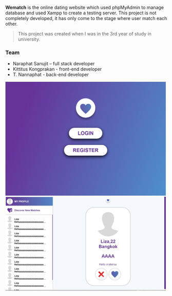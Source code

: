 **Wematch** is the online dating website which used phpMyAdmin to manage database and used Xampp to create a testing server. This project is not completely developed, it has only come to the stage where user match each other.

> This project was created when I was in the 3rd year of study in university.

### Team

- Naraphat Sanujit – full stack developer
- Kittitus Kongprakan - front-end developer
-  T. Nannaphat - back-end developer

<img src="/project-pic.JPG" alt="project-pic" width="500">

<img src="/interface-pic.JPG" alt="project-pic" width="500">
